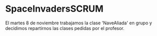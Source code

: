 # SpaceInvadersSCRUM

El martes 8 de noviembre trabajamos la clase 'NaveAliada' en grupo y decidimos repartirnos las clases pedidas por el profesor.
